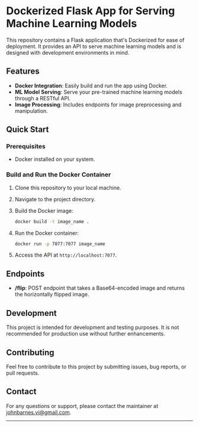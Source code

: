 # Dockerized Flask App for Serving Machine Learning Models

This repository contains a Flask application that's Dockerized for ease of deployment. It provides an API to serve machine learning models and is designed with development environments in mind.

## Features

- **Docker Integration**: Easily build and run the app using Docker.
- **ML Model Serving**: Serve your pre-trained machine learning models through a RESTful API.
- **Image Processing**: Includes endpoints for image preprocessing and manipulation.

## Quick Start

### Prerequisites

- Docker installed on your system.

### Build and Run the Docker Container

1. Clone this repository to your local machine.
2. Navigate to the project directory.
3. Build the Docker image:

   ```bash
   docker build -t image_name .
   ```

4. Run the Docker container:

   ```bash
   docker run -p 7077:7077 image_name
   ```

5. Access the API at `http://localhost:7077`.

## Endpoints

- **/flip**: POST endpoint that takes a Base64-encoded image and returns the horizontally flipped image.

## Development

This project is intended for development and testing purposes. It is not recommended for production use without further enhancements.

## Contributing

Feel free to contribute to this project by submitting issues, bug reports, or pull requests.

## Contact

For any questions or support, please contact the maintainer at [johnbarnes.vi@gmail.com](mailto:johnbarnes.vi@gmail.com).

---
